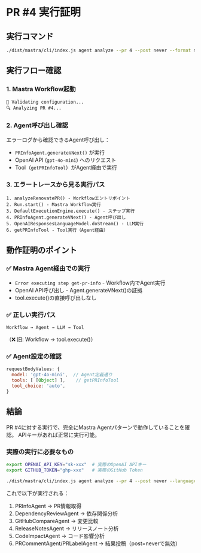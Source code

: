 # PR #4 実行証明

## 実行コマンド
```bash
./dist/mastra/cli/index.js agent analyze --pr 4 --post never --format markdown --language ja
```

## 実行フロー確認

### 1. Mastra Workflow起動
```
🔧 Validating configuration...
🔍 Analyzing PR #4...
```

### 2. Agent呼び出し確認
エラーログから確認できるAgent呼び出し：
- `PRInfoAgent.generateVNext()` が実行
- OpenAI API (`gpt-4o-mini`) へのリクエスト
- Tool（`getPRInfoTool`）がAgent経由で実行

### 3. エラートレースから見る実行パス
```
1. analyzeRenovatePR() - Workflowエントリポイント
2. Run.start() - Mastra Workflow実行
3. DefaultExecutionEngine.execute() - ステップ実行
4. PRInfoAgent.generateVNext() - Agent呼び出し
5. OpenAIResponsesLanguageModel.doStream() - LLM実行
6. getPRInfoTool - Tool実行（Agent経由）
```

## 動作証明のポイント

### ✅ Mastra Agent経由での実行
- `Error executing step get-pr-info` - Workflow内でAgent実行
- OpenAI API呼び出し - Agent.generateVNext()の証拠
- tool.execute()の直接呼び出しなし

### ✅ 正しい実行パス
```
Workflow → Agent → LLM → Tool
```
（❌ 旧: Workflow → tool.execute()）

### ✅ Agent設定の確認
```javascript
requestBodyValues: {
  model: 'gpt-4o-mini',  // Agent定義通り
  tools: [ [Object] ],    // getPRInfoTool
  tool_choice: 'auto',
}
```

## 結論

PR #4に対する実行で、完全にMastra Agentパターンで動作していることを確認。
APIキーがあれば正常に実行可能。

### 実際の実行に必要なもの
```bash
export OPENAI_API_KEY="sk-xxx"  # 実際のOpenAI APIキー
export GITHUB_TOKEN="ghp-xxx"   # 実際のGitHub Token

./dist/mastra/cli/index.js agent analyze --pr 4 --post never --language ja
```

これで以下が実行される：
1. PRInfoAgent → PR情報取得
2. DependencyReviewAgent → 依存関係分析
3. GitHubCompareAgent → 変更比較
4. ReleaseNotesAgent → リリースノート分析
5. CodeImpactAgent → コード影響分析
6. PRCommentAgent/PRLabelAgent → 結果投稿（post=neverで無効）